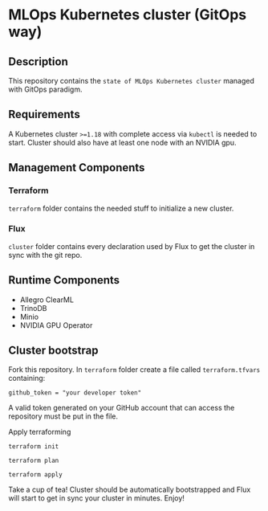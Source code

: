 # MLOps Kubernetes cluster (GitOps way)

## Description

This repository contains the `state of MLOps Kubernetes cluster` managed with GitOps paradigm.

## Requirements

A Kubernetes cluster `>=1.18` with complete access via `kubectl` is needed to start.
Cluster should also have at least one node with an NVIDIA gpu.

## Management Components

### Terraform

`terraform` folder contains the needed stuff to initialize a new cluster.

### Flux

`cluster` folder contains every declaration used by Flux to get the cluster in sync with the git repo.

## Runtime Components

* Allegro ClearML
* TrinoDB
* Minio
* NVIDIA GPU Operator

## Cluster bootstrap

Fork this repository.
In `terraform` folder create a file called `terraform.tfvars` containing:
```
github_token = "your developer token"
```
A valid token generated on your GitHub account that can access the repository must be put in the file.

Apply terraforming
```
terraform init

terraform plan

terraform apply
```
Take a cup of tea! Cluster should be automatically bootstrapped and Flux will start to get in sync your cluster in minutes.
Enjoy!
